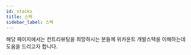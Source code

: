 ```yaml
---
id: stacks
title: 스택
sidebar_label: 스택
---
```


해당 페이지에서는 컨트리뷰팅을 희망하시는 분들께 위카운트 개발스택을 이해하는데 도움을 드리고자 합니다.

